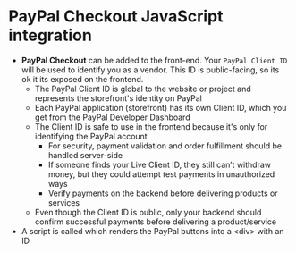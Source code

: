 # PayPal Checkout JavaScript integration

- __PayPal Checkout__ can be added to the front-end. Your `PayPal Client ID` will be used to identify you as a vendor. This ID is public-facing, so its ok it its exposed on the frontend.
    - The PayPal Client ID is global to the website or project and represents the storefront's identity on PayPal
    - Each PayPal application (storefront) has its own Client ID, which you get from the PayPal Developer Dashboard
    - The Client ID is safe to use in the frontend because it's only for identifying the PayPal account
        - For security, payment validation and order fulfillment should be handled server-side
        - If someone finds your Live Client ID, they still can’t withdraw money, but they could attempt test payments in unauthorized ways
        - Verify payments on the backend before delivering products or services
    - Even though the Client ID is public, only your backend should confirm successful payments before delivering a product/service
- A script is called which renders the PayPal buttons into a \<div> with an ID